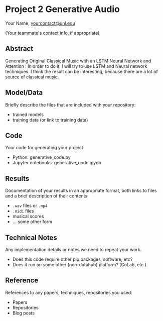 # Project 2 Generative Audio

Your Name, yourcontact@unl.edu

(Your teammate's contact info, if appropriate)

## Abstract
Generating Original Classical Music with an LSTM Neural Network and Attention : 
In order to do it, I will try to use LSTM and Neural network techniques. I think the result can be interesting, because there are a lot of source of classical music. 




## Model/Data

Briefly describe the files that are included with your repository:
- trained models
- training data (or link to training data)

## Code

Your code for generating your project:
- Python: generative_code.py
- Jupyter notebooks: generative_code.ipynb

## Results

Documentation of your results in an appropriate format, both links to files and a brief description of their contents:
- `.wav` files or `.mp4`
- `.midi` files
- musical scores
- ... some other form

## Technical Notes

Any implementation details or notes we need to repeat your work. 
- Does this code require other pip packages, software, etc?
- Does it run on some other (non-datahub) platform? (CoLab, etc.)

## Reference

References to any papers, techniques, repositories you used:
- Papers
- Repositories
- Blog posts
